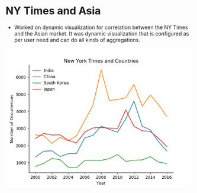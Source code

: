 # NY Times and Asia
- Worked on dynamic visualization for correlation between the NY Times and the Asian market. It was dynamic visualization that is configured as per user need and can do all kinds of aggregations.

![Graoh](Week4.png)
